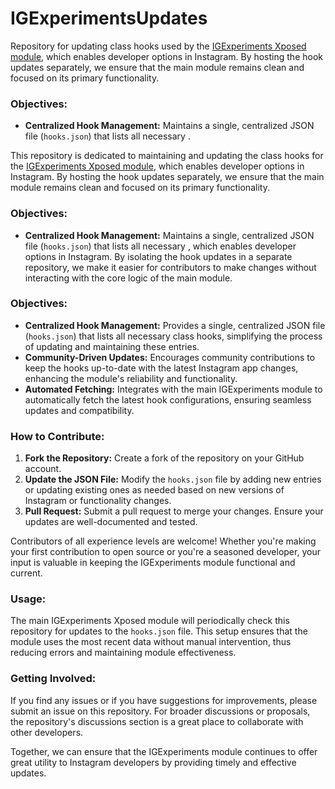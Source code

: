 # IGExperimentsUpdates
Repository for updating class hooks used by the [IGExperiments Xposed module](https://github.com/xHookman/IGexperiments), which enables developer options in Instagram. By hosting the hook updates separately, we ensure that the main module remains clean and focused on its primary functionality.

### Objectives:
- **Centralized Hook Management:** Maintains a single, centralized JSON file (`hooks.json`) that lists all necessary .

This repository is dedicated to maintaining and updating the class hooks for the  [IGExperiments Xposed module](https://github.com/xHookman/IGexperiments), which enables developer options in Instagram. By hosting the hook updates separately, we ensure that the main module remains clean and focused on its primary functionality.

### Objectives:
- **Centralized Hook Management:** Maintains a single, centralized JSON file (`hooks.json`) that lists all necessary , which enables developer options in Instagram. By isolating the hook updates in a separate repository, we make it easier for contributors to make changes without interacting with the core logic of the main module.

### Objectives:
- **Centralized Hook Management:** Provides a single, centralized JSON file (`hooks.json`) that lists all necessary class hooks, simplifying the process of updating and maintaining these entries.
- **Community-Driven Updates:** Encourages community contributions to keep the hooks up-to-date with the latest Instagram app changes, enhancing the module's reliability and functionality.
- **Automated Fetching:** Integrates with the main IGExperiments module to automatically fetch the latest hook configurations, ensuring seamless updates and compatibility.

### How to Contribute:
1. **Fork the Repository:** Create a fork of the repository on your GitHub account.
2. **Update the JSON File:** Modify the `hooks.json` file by adding new entries or updating existing ones as needed based on new versions of Instagram or functionality changes.
3. **Pull Request:** Submit a pull request to merge your changes. Ensure your updates are well-documented and tested.

Contributors of all experience levels are welcome! Whether you're making your first contribution to open source or you're a seasoned developer, your input is valuable in keeping the IGExperiments module functional and current.

### Usage:
The main IGExperiments Xposed module will periodically check this repository for updates to the `hooks.json` file. This setup ensures that the module uses the most recent data without manual intervention, thus reducing errors and maintaining module effectiveness.

### Getting Involved:
If you find any issues or if you have suggestions for improvements, please submit an issue on this repository. For broader discussions or proposals, the repository's discussions section is a great place to collaborate with other developers.

Together, we can ensure that the IGExperiments module continues to offer great utility to Instagram developers by providing timely and effective updates.
